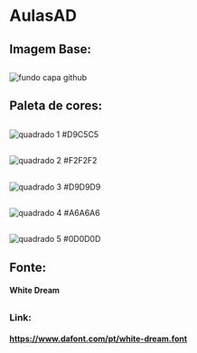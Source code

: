 # AulasAD

## Imagem Base: 
##
![fundo capa github](https://user-images.githubusercontent.com/80074956/142629288-0eab2edf-fb45-42c2-a95c-a3ac5300433a.jpg)
##
## Paleta de cores:
##
![quadrado 1](https://user-images.githubusercontent.com/80074956/142628496-b77cda5c-5ae9-4fd6-ba48-e1223f16b0bb.png)  #D9C5C5
##
![quadrado 2](https://user-images.githubusercontent.com/80074956/142628619-b9a862f2-cc36-49c1-8e4a-f02c910c058b.png)  #F2F2F2
##
![quadrado 3](https://user-images.githubusercontent.com/80074956/142628696-77d823df-3e9c-447f-806b-ecea6da928fe.png)  #D9D9D9
##
![quadrado 4](https://user-images.githubusercontent.com/80074956/142628786-a0700629-3ead-4475-ad8f-841b8db14052.png)  #A6A6A6
##
![quadrado 5](https://user-images.githubusercontent.com/80074956/142628870-8d5721f6-4788-4790-88b2-feea7023c2ba.png) #0D0D0D
##
## Fonte: 
#### White Dream
##
### Link: 
#### https://www.dafont.com/pt/white-dream.font






